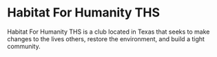 # Habitat For Humanity THS
Habitat For Humanity THS is a club located in Texas that seeks to make changes to the lives others, restore the environment, and build a tight community.

